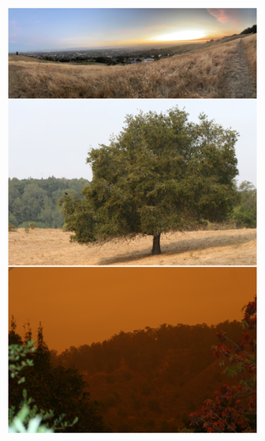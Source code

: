 <img src="assets/photos/2024-06-19.jpg" class="fit-to-screen"/>
<img src="assets/photos/2020-10-07.jpg" class="fit-to-screen"/>
<img src="assets/photos/2020-09-09.jpg" class="fit-to-screen"/>
